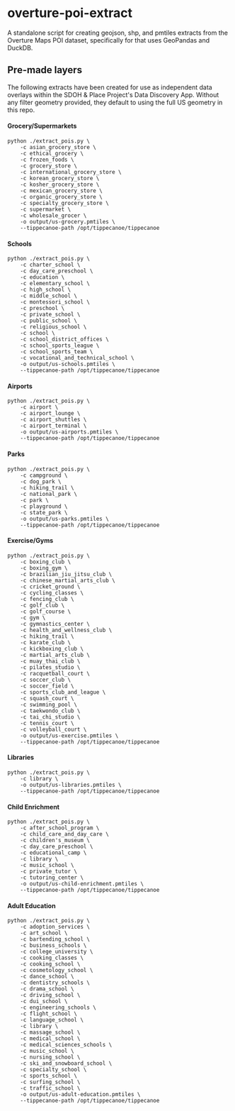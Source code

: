 # overture-poi-extract

A standalone script for creating geojson, shp, and pmtiles extracts from the Overture Maps POI dataset, specifically for  that uses GeoPandas and DuckDB.

## Pre-made layers

The following extracts have been created for use as independent data overlays within the SDOH & Place Project's Data Discovery App. Without any filter geometry provided, they default to using the full US geometry in this repo.

#### Grocery/Supermarkets

```
python ./extract_pois.py \
    -c asian_grocery_store \
    -c ethical_grocery \
    -c frozen_foods \
    -c grocery_store \
    -c international_grocery_store \
    -c korean_grocery_store \
    -c kosher_grocery_store \
    -c mexican_grocery_store \
    -c organic_grocery_store \
    -c specialty_grocery_store \
    -c supermarket \
    -c wholesale_grocer \
    -o output/us-grocery.pmtiles \
    --tippecanoe-path /opt/tippecanoe/tippecanoe
```

#### Schools

```
python ./extract_pois.py \
    -c charter_school \
    -c day_care_preschool \
    -c education \
    -c elementary_school \
    -c high_school \
    -c middle_school \
    -c montessori_school \
    -c preschool \
    -c private_school \
    -c public_school \
    -c religious_school \
    -c school \
    -c school_district_offices \
    -c school_sports_league \
    -c school_sports_team \
    -c vocational_and_technical_school \
    -o output/us-schools.pmtiles \
    --tippecanoe-path /opt/tippecanoe/tippecanoe
```

#### Airports

```
python ./extract_pois.py \
    -c airport \
    -c airport_lounge \
    -c airport_shuttles \
    -c airport_terminal \
    -o output/us-airports.pmtiles \
    --tippecanoe-path /opt/tippecanoe/tippecanoe
```

#### Parks

```
python ./extract_pois.py \
    -c campground \
    -c dog_park \
    -c hiking_trail \
    -c national_park \
    -c park \
    -c playground \
    -c state_park \
    -o output/us-parks.pmtiles \
    --tippecanoe-path /opt/tippecanoe/tippecanoe
```

#### Exercise/Gyms

```
python ./extract_pois.py \
    -c boxing_club \
    -c boxing_gym \
    -c brazilian_jiu_jitsu_club \
    -c chinese_martial_arts_club \
    -c cricket_ground \
    -c cycling_classes \
    -c fencing_club \
    -c golf_club \
    -c golf_course \
    -c gym \
    -c gymnastics_center \
    -c health_and_wellness_club \
    -c hiking_trail \
    -c karate_club \
    -c kickboxing_club \
    -c martial_arts_club \
    -c muay_thai_club \
    -c pilates_studio \
    -c racquetball_court \
    -c soccer_club \
    -c soccer_field \
    -c sports_club_and_league \
    -c squash_court \
    -c swimming_pool \
    -c taekwondo_club \
    -c tai_chi_studio \
    -c tennis_court \
    -c volleyball_court \
    -o output/us-exercise.pmtiles \
    --tippecanoe-path /opt/tippecanoe/tippecanoe
```

#### Libraries

```
python ./extract_pois.py \
    -c library \
    -o output/us-libraries.pmtiles \
    --tippecanoe-path /opt/tippecanoe/tippecanoe
```

#### Child Enrichment

```
python ./extract_pois.py \
    -c after_school_program \
    -c child_care_and_day_care \
    -c children's_museum \
    -c day_care_preschool \
    -c educational_camp \
    -c library \
    -c music_school \
    -c private_tutor \
    -c tutoring_center \
    -o output/us-child-enrichment.pmtiles \
    --tippecanoe-path /opt/tippecanoe/tippecanoe
```

#### Adult Education

```
python ./extract_pois.py \
    -c adoption_services \
    -c art_school \
    -c bartending_school \
    -c business_schools \
    -c college_university \
    -c cooking_classes \
    -c cooking_school \
    -c cosmetology_school \
    -c dance_school \
    -c dentistry_schools \
    -c drama_school \
    -c driving_school \
    -c dui_school \
    -c engineering_schools \
    -c flight_school \
    -c language_school \
    -c library \
    -c massage_school \
    -c medical_school \
    -c medical_sciences_schools \
    -c music_school \
    -c nursing_school \
    -c ski_and_snowboard_school \
    -c specialty_school \
    -c sports_school \
    -c surfing_school \
    -c traffic_school \
    -o output/us-adult-education.pmtiles \
    --tippecanoe-path /opt/tippecanoe/tippecanoe
```
